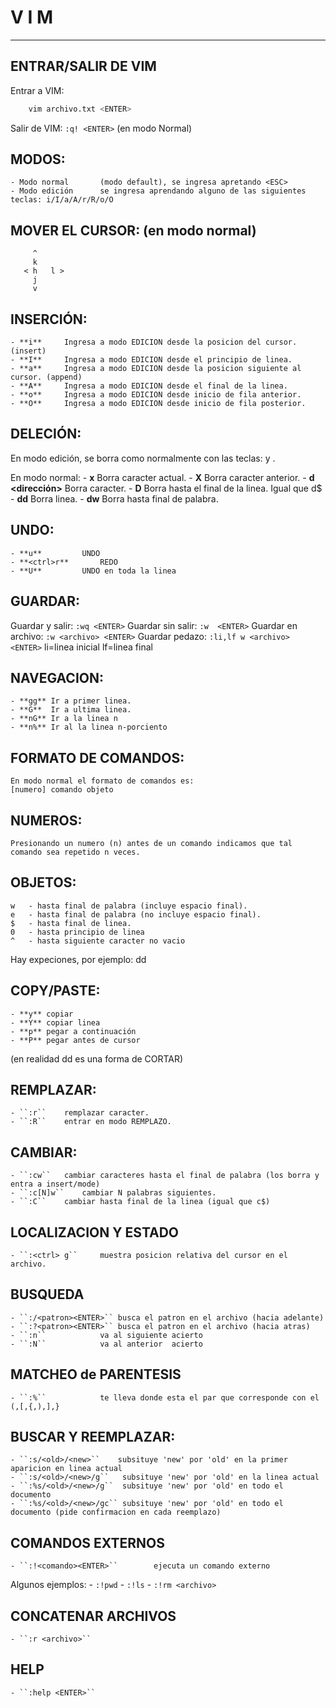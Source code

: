# V I M
------

## ENTRAR/SALIR DE VIM
Entrar a VIM: 
```bash
 	vim archivo.txt <ENTER>
```

Salir de VIM: 
``:q! <ENTER>`` 	(en modo Normal)

## MODOS:
	- Modo normal   	(modo default), se ingresa apretando <ESC>
	- Modo edición		se ingresa aprendando alguno de las siguientes teclas: i/I/a/A/r/R/o/O

## MOVER EL CURSOR: (en modo normal)
	     ^
	     k		    
       < h	 l >	
	     j		
	     v

## INSERCIÓN:
	- **i**		Ingresa a modo EDICION desde la posicion del cursor. (insert)
	- **I**		Ingresa a modo EDICION desde el principio de linea.
	- **a**		Ingresa a modo EDICION desde la posicion siguiente al cursor. (append)
	- **A**		Ingresa a modo EDICION desde el final de la linea.
	- **o**		Ingresa a modo EDICION desde inicio de fila anterior.
	- **O**		Ingresa a modo EDICION desde inicio de fila posterior.		

## DELECIÓN:
En modo edición, se borra como normalmente con las teclas: *<supr>* y *<del>*.

En modo normal:
	- **x**			Borra caracter actual.
	- **X**			Borra caracter anterior.
	- **d <dirección>**	Borra caracter.
	- **D**			Borra hasta el final de la linea. Igual que d$
	- **dd**		Borra linea.
	- **dw**		Borra hasta final de palabra.

## UNDO:
	- **u**			UNDO
	- **<ctrl>r**		REDO
	- **U**			UNDO en toda la linea

## GUARDAR:

Guardar y salir: 	``:wq <ENTER>``
Guardar sin salir: 	``:w  <ENTER>``	
Guardar en archivo: 	``:w <archivo> <ENTER>``
Guardar pedazo:  	``:li,lf w <archivo> <ENTER>``  li=linea inicial lf=linea final 

## NAVEGACION:
	- **gg** Ir a primer linea.
	- **G**	 Ir a ultima linea.
	- **nG** Ir a la linea n
	- **n%** Ir al la linea n-porciento 

## FORMATO DE COMANDOS:
	En modo normal el formato de comandos es:
	[numero] comando objeto

## NUMEROS:
	Presionando un numero (n) antes de un comando indicamos que tal comando sea repetido n veces.

## OBJETOS:
    w	- hasta final de palabra (incluye espacio final).
    e   - hasta final de palabra (no incluye espacio final).
    $	- hasta final de linea.
    0	- hasta principio de linea
    ^	- hasta siguiente caracter no vacio

Hay expeciones, por ejemplo:
	dd
		
## COPY/PASTE:
	- **y**	copiar 
	- **Y**	copiar linea
	- **p**	pegar a continuación
	- **P**	pegar antes de cursor

(en realidad dd es una forma de CORTAR)
## REMPLAZAR:
	- ``:r``	remplazar caracter.
	- ``:R``	entrar en modo REMPLAZO.

## CAMBIAR:
	- ``:cw``	cambiar caracteres hasta el final de palabra (los borra y entra a insert/mode)
	- ``:c[N]w``	cambiar N palabras siguientes.
	- ``:C``	cambiar hasta final de la linea (igual que c$)

## LOCALIZACION Y ESTADO
	- ``:<ctrl> g`` 	muestra posicion relativa del cursor en el archivo.

## BUSQUEDA
	- ``:/<patron><ENTER>``	busca el patron en el archivo (hacia adelante)
	- ``:?<patron><ENTER>``	busca el patron en el archivo (hacia atras)
	- ``:n``			va al siguiente acierto		
	- ``:N``			va al anterior  acierto
## MATCHEO de PARENTESIS
	- ``:%``			te lleva donde esta el par que corresponde con el (,[,{,),],}		
## BUSCAR Y REEMPLAZAR:

	- ``:s/<old>/<new>`` 	subsituye 'new' por 'old' en la primer aparicion en linea actual
	- ``:s/<old>/<new>/g`` 	 subsituye 'new' por 'old' en la linea actual
	- ``:%s/<old>/<new>/g``	 subsituye 'new' por 'old' en todo el documento
	- ``:%s/<old>/<new>/gc`` subsituye 'new' por 'old' en todo el documento (pide confirmacion en cada reemplazo)

## COMANDOS EXTERNOS

   	- ``:!<comando><ENTER>``		ejecuta un comando externo

Algunos ejemplos:
	- ``:!pwd``
	- ``:!ls``
	- ``:!rm <archivo>``

## CONCATENAR ARCHIVOS
	- ``:r <archivo>``

## HELP
	- ``:help <ENTER>``
